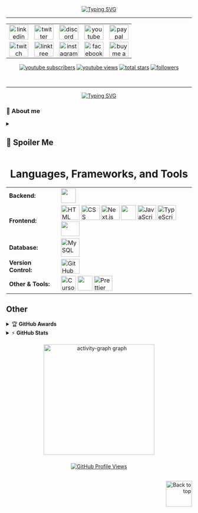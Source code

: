<div align="center">
  <a href="https://git.io/typing-svg">
    <img src="https://readme-typing-svg.demolab.com?font=Fira+Code&pause=1000&color=F72E66&width=500&height=70&lines=Hi+friend%2C+who's+there%3F;Let+me+introduce+myself;+Benidiktus+Himang;Just+Call+Himang" alt="Typing SVG" />
  </a>
</div>
<hr/>
<!-- Social badges section -->
<table align="center">
  <tr>
    <td align="center">
      <a href="https://s.id/linkedin-himang" target="_blank">
        <img src="https://raw.githubusercontent.com/maurodesouza/profile-readme-generator/master/src/assets/icons/social/linkedin/default.svg" width="52" height="40" alt="linkedin logo" />
      </a>
    </td>
    <td align="center">
      <a href="https://x.com/himangmyid" target="_blank">
        <img src="https://raw.githubusercontent.com/maurodesouza/profile-readme-generator/master/src/assets/icons/social/twitter/default.svg" width="52" height="40" alt="twitter logo" />
      </a>
    </td>
    <td align="center">
      <a href="https://discord.gg/MP2pSKjXSB" target="_blank">
        <img src="https://raw.githubusercontent.com/maurodesouza/profile-readme-generator/master/src/assets/icons/social/discord/default.svg" width="52" height="40" alt="discord logo" />
      </a>
    </td>
    <td align="center">
      <a href="https://www.youtube.com/channel/UCX8aSUkYR0tAW3md1JFmhnQ?sub_confirmation=1" target="_blank">
        <img src="https://raw.githubusercontent.com/maurodesouza/profile-readme-generator/master/src/assets/icons/social/youtube/default.svg" width="52" height="40" alt="youtube logo" />
      </a>
    </td>
    <td align="center">
      <a href="https://paypal.me/DogGhozt" target="_blank">
        <img src="https://raw.githubusercontent.com/maurodesouza/profile-readme-generator/master/src/assets/icons/social/paypal/default.svg" width="52" height="40" alt="paypal logo" />
      </a>
    </td>
  </tr>
  <tr>
    <td align="center">
      <a href="https://www.twitch.tv/himanghub" target="_blank">
        <img src="https://raw.githubusercontent.com/maurodesouza/profile-readme-generator/master/src/assets/icons/social/twitch/default.svg" width="52" height="40" alt="twitch logo" />
      </a>
    </td>
    <td align="center">
      <a href="https://s.id/himang" target="_blank">
        <img src="https://raw.githubusercontent.com/maurodesouza/profile-readme-generator/master/src/assets/icons/social/linktree/default.svg" width="52" height="40" alt="linktree logo" />
      </a>
    </td>
    <td align="center">
      <a href="https://instagram.com/himang_dg" target="_blank">
        <img src="https://raw.githubusercontent.com/maurodesouza/profile-readme-generator/master/src/assets/icons/social/instagram/default.svg" width="52" height="40" alt="instagram logo" />
      </a>
    </td>
    <td align="center">
      <a href="https://www.facebook.com/himangbd181021/" target="_blank">
        <img src="https://raw.githubusercontent.com/maurodesouza/profile-readme-generator/master/src/assets/icons/social/facebook/default.svg" width="52" height="40" alt="facebook logo" />
      </a>
    </td>
    <td align="center">
  <a href="https://trakteer.id/himang/tip" target="_blank">
    <img src="https://img.icons8.com/?size=100&id=13013&format=png&color=000000" width="52" height="40" alt="buy me a coffee" />
  </a>
</td>
  </tr>
</table>
<p align="center">
  <a href="https://www.youtube.com/channel/UCX8aSUkYR0tAW3md1JFmhnQ?sub_confirmation=1">
    <img alt="youtube subscribers" title="Subscribe to my YouTube channel" src="https://freshidea.com/jonah/app/youtube-stats-badges/subscribers-badge.php"/></a>
  <a href="https://www.youtube.com/channel/UCX8aSUkYR0tAW3md1JFmhnQ?sub_confirmation=1">
    <img alt="youtube views" title="YouTube views" src="https://freshidea.com/jonah/app/youtube-stats-badges/view-count-badge.php"/></a> 
  <a href="https://github.com/himangmyid?tab=repositories&sort=stargazers">
    <img alt="total stars" title="Total stars on GitHub" src="https://custom-icon-badges.demolab.com/github/stars/himangmyid?color=55960c&style=for-the-badge&labelColor=488207&logo=star"/></a>
  <a href="https://github.com/himangmyid?tab=followers">
    <img alt="followers" title="Follow me on Github" src="https://custom-icon-badges.demolab.com/github/followers/himangmyid?color=236ad3&labelColor=1155ba&style=for-the-badge&logo=person-add&label=Follow&logoColor=white"/></a>
  <a href="https://github.com/himangmyid/">
</p>
<br/>
<hr/>

<p align="center">
  <a href="https://git.io/typing-svg">
    <img src="https://readme-typing-svg.demolab.com?font=Fira+Code&pause=1000&color=F72E66&width=500&height=70&lines=I+love+the+latest+technology.;and+edit+a+bit+of+code." alt="Typing SVG" />
  </a>
</p>

### 📖 About me

<details><summary><h2>🤴 Spoiler Me </h2></summary><br/>

- there's actually nothing interesting about me
- What do you expect from me?
- Jika Anda suka klik bintang, jika tidak, tutup tab layar Anda, terima kasih.


- Here are some ideas to get you started:
- 🔭 I'm currently working on a small project
- 🌱 I'm learning a new language
- 👯 I want to collaborate in a normal team
- 🤔 I'm looking for help to work together
- 💬 Ask me about whatever it is
- 📫 How to contact me: click email in profile
- 😄 Pronouns: himang
- ⚡ Fun fact: I like him, but he doesn't

</details>

<h1 align="center"> Languages, Frameworks, and Tools </h1>
<table align="center">
    <tr>
        <td style="font-weight: bold; padding-right: 10px; vertical-align: center; border: none;">Backend:</td>
        <td>
            <img height="40" src="https://skillicons.dev/icons?i=laravel,php"/>
        </td>
    </tr>
    <tr>
        <td style="font-weight: bold; padding-right: 10px; vertical-align: center;">Frontend:</td>
        <td>
            <img src="https://himangmyid.github.io/Tech-icon-svg/icon/html-icon.svg" alt="HTML Icon" height="40" width="50">
          <img src="https://himangmyid.github.io/Tech-icon-svg/icon/css-icon.svg" alt="CSS Icon" height="40" width="50">
          <img src="https://himangmyid.github.io/Tech-icon-svg/icon/nextjs-icon.svg" alt="Next.js Icon"  height="40" width="50">
            <img height="40" src="https://skillicons.dev/icons?i=bootstrap"/>
            <img src="https://techstack-generator.vercel.app/js-icon.svg" alt="JavaScript" height="40" width="50" />
            <img src="https://techstack-generator.vercel.app/ts-icon.svg" alt="TypeScript" height="40" width="50" />
          <img src="https://himangmyid.github.io/Tech-icon-svg/icon/react-icon.svg" height="40" width="50" />
        </td>
    </tr>
    <tr>
        <td style="font-weight: bold; padding-right: 10px; vertical-align: center; border: none;">Database:</td>
        <td>
            <img src="https://techstack-generator.vercel.app/mysql-icon.svg" alt="MySQL" width="50" />
        </td>
    </tr>
    <tr>
        <td style="font-weight: bold; padding-right: 10px; vertical-align: center; border: none;">Version Control:</td>
        <td>
            <img src="https://techstack-generator.vercel.app/github-icon.svg" alt="GitHub" height="40" width="50" />
        </td>
    </tr>
    <tr>
        <td style="font-weight: bold; padding-right: 10px; vertical-align: center; border: none;">Other & Tools:</td>
        <td>
          <img src="https://raw.githubusercontent.com/lobehub/lobe-icons/refs/heads/master/packages/static-png/dark/cursor.png" alt="Cursor" height="40" />
            <img height="40" src="https://skillicons.dev/icons?i=vscode,codepen,ps,sublime,unity,windows"/>
            <img src="https://techstack-generator.vercel.app/prettier-icon.svg" alt="Prettier" height="40" width="50" />
        </td>
    </tr>
</table>



## Other
<details>
    <summary>&#127942 <b>GitHub Awards</b></summary><br/>

![Github Trophy](https://github-profile-trophy.vercel.app/?username=himangmyid&theme=algolia)

</details>

<details>
    <summary>&#9889 <b>GitHub Stats</b></summary><br/>

![Anurag's GitHub stats](https://github-readme-stats.vercel.app/api?username=himangmyid&show_icons=true&theme=tokyonight)
[![Top Langs](https://github-readme-stats.vercel.app/api/top-langs/?username=himangmyid&layout=compact&show_icons=true&theme=tokyonight)](https://github.com/anuraghazra/github-readme-stats)

</details>





<br clear="both">

<div align="center">
  <img src="https://github-readme-activity-graph.vercel.app/graph?username=himangmyid&radius=16&theme=nightowl&area=true&order=5" height="300" alt="activity-graph graph"  />
</div>

###
  <div align="center">
  <!-- U8Views Counter -->
  <a href="https://u8views.com/github/himangmyid">
    <img src="https://u8views.com/api/v1/github/profiles/46196768/views/day-week-month-total-count.svg" 
         alt="GitHub Profile Views" />
  </a> <br/><br/>
</div>



<p align="right">
  <a href="#top">
    <img src="https://img.icons8.com/?size=100&id=114041&format=png" alt="Back to top" width="70" height="70">
  </a>
</p>

